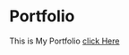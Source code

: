 # Portfolio
This is My Portfolio
[click Here](https://michaeltan99.github.io/michaeltanaya.github.io/)
